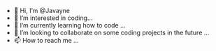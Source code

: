 - 👋 Hi, I’m @Javayne
- 👀 I’m interested in coding...
- 🌱 I’m currently learning how to code ...
- 💞️ I’m looking to collaborate on some coding projects in the future ...
- 📫 How to reach me ...

<!---
Javayne/Javayne is a ✨ special ✨ repository because its `README.md` (this file) appears on your GitHub profile.
You can click the Preview link to take a look at your changes.
--->
